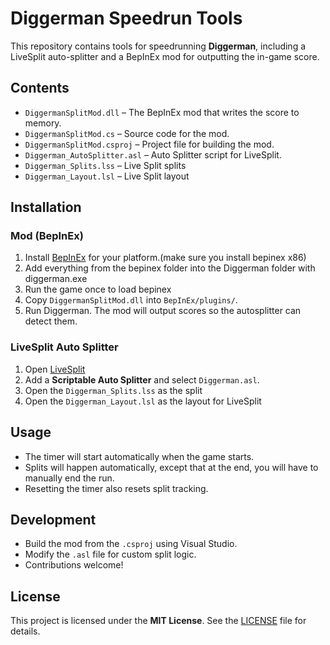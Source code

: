 # Diggerman Speedrun Tools

This repository contains tools for speedrunning **Diggerman**, including a LiveSplit auto-splitter and a BepInEx mod for outputting the in-game score.

## Contents

- `DiggermanSplitMod.dll` – The BepInEx mod that writes the score to memory.  
- `DiggermanSplitMod.cs` – Source code for the mod.  
- `DiggermanSplitMod.csproj` – Project file for building the mod.  
- `Diggerman_AutoSplitter.asl` – Auto Splitter script for LiveSplit.  
- `Diggerman_Splits.lss` –  Live Split splits   
- `Diggerman_Layout.lsl` – Live Split layout

## Installation

### Mod (BepInEx)

1. Install [BepInEx](https://docs.bepinex.dev/) for your platform.(make sure you install bepinex x86)
2. Add everything from the bepinex folder into the Diggerman folder with diggerman.exe
3. Run the game once to load bepinex
4. Copy `DiggermanSplitMod.dll` into `BepInEx/plugins/`.  
5. Run Diggerman. The mod will output scores so the autosplitter can detect them.

### LiveSplit Auto Splitter

1. Open [LiveSplit](https://livesplit.org/)
2. Add a **Scriptable Auto Splitter** and select `Diggerman.asl`.  
3. Open the `Diggerman_Splits.lss` as the split
4. Open the `Diggerman_Layout.lsl` as the layout for LiveSplit

## Usage

- The timer will start automatically when the game starts.  
- Splits will happen automatically, except that at the end, you will have to manually end the run.  
- Resetting the timer also resets split tracking.

## Development

- Build the mod from the `.csproj` using Visual Studio.  
- Modify the `.asl` file for custom split logic.  
- Contributions welcome!

## License

This project is licensed under the **MIT License**. See the [LICENSE](LICENSE) file for details.
